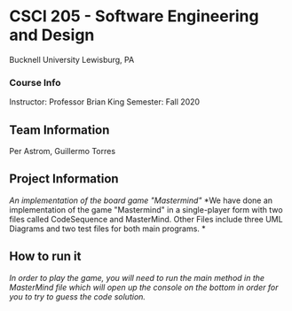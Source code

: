 # CSCI 205 - Software Engineering and Design
Bucknell University
Lewisburg, PA

### Course Info
Instructor: Professor Brian King
Semester: Fall 2020
## Team Information
Per Astrom, Guillermo Torres
## Project Information
*An implementation of the board game "Mastermind"*
*We have done an implementation of the game
"Mastermind" in a single-player form with two files called 
CodeSequence and MasterMind. Other Files include three UML Diagrams and two test files for both
main programs. *
## How to run it
*In order to play the game, you will need to run the main
method in the MasterMind file which will open up the
console on the bottom in order for you to try to guess the 
code solution.*
